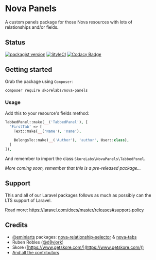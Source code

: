 # Nova Panels

A custom panels package for those Nova resources with lots of relationships and/or fields.

## Status

[![packagist version](https://img.shields.io/packagist/v/skorelabs/nova-panels)](https://packagist.org/packages/skorelabs/nova-panels) [![StyleCI](https://github.styleci.io/repos/352946226/shield?style=flat&branch=main)](https://github.styleci.io/repos/352946226) [![Codacy Badge](https://api.codacy.com/project/badge/Grade/94afbef5635c439bb9da4284ff2f3a7f)](https://www.codacy.com/gh/skore/nova-panels/dashboard?utm_source=github.com&amp;utm_medium=referral&amp;utm_content=skore/nova-panels&amp;utm_campaign=Badge_Grade)

## Getting started

Grab the package using `Composer`:

```
composer require skorelabs/nova-panels
```

### Usage

Add this to your resource's fields method:

```php
TabbedPanel::make(__('TabbedPanel'), [
  'FirstTab' => [
    Text::make(__('Name'), 'name'),
    
    BelongsTo::make(__('Author'), 'author', User::class),
  ]
]),
```

And remember to import the class `SkoreLabs\NovaPanels\TabbedPanel`.

_More coming soon, remember that this is a pre-released package..._

## Support

This and all of our Laravel packages follows as much as possibly can the LTS support of Laravel.

Read more: https://laravel.com/docs/master/releases#support-policy

## Credits

- [@eminiarts](https://github.com/eminiarts) packages: [nova-relationship-selector](https://github.com/eminiarts/nova-relationship-selector) & [nova-tabs](https://github.com/eminiarts/nova-tabs)
- Ruben Robles ([@d8vjork](https://github.com/d8vjork))
- Skore ([https://www.getskore.com/](https://www.getskore.com/))
- [And all the contributors](https://github.com/skore/nova-panels/graphs/contributors)
